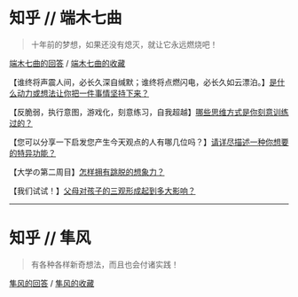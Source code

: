 # 知乎 // 端木七曲

> 十年前的梦想，如果还没有熄灭，就让它永远燃烧吧！

[端木七曲的回答](https://www.gitbook.com/book/921331189/wind_essays/edit#) / [端木七曲的收藏](https://www.zhihu.com/people/duan-mu-qi-qu/collections)

【谁终将声震人间，必长久深自缄默；谁终将点燃闪电，必长久如云漂泊。】[是什么动力或想法让你把一件事情坚持下来？](https://www.gitbook.com/book/921331189/wind_essays/edit#)

【反脆弱，执行意图，游戏化，刻意练习，自我超越】[哪些思维方式是你刻意训练过的？](https://www.gitbook.com/book/921331189/wind_essays/edit#)

【您可以分享一下启发您产生今天观点的人有哪几位吗？】[请详尽描述一种你想要的特异功能？](https://www.zhihu.com/question/22788623/answer/223432584)

【大学の第二周目】[怎样拥有跳脱的想象力？](https://www.gitbook.com/book/921331189/wind_essays/edit#)

【我们试试！】[父母对孩子的三观形成起到多大影响？](https://www.zhihu.com/question/35083230/answer/213540416)

---

# 知乎 // 隼风

> 有各种各样新奇想法，而且也会付诸实践！

[隼风的回答](https://www.zhihu.com/people/thiinker/answers) / [隼风的收藏](https://www.zhihu.com/people/thiinker/collections)

